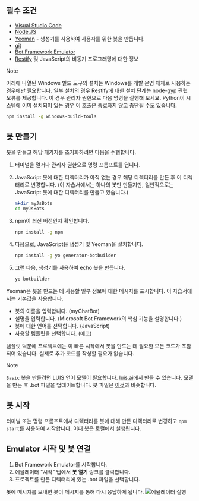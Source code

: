 ## <a name="prerequisites"></a>필수 조건

- [Visual Studio Code](https://www.visualstudio.com/downloads)
- [Node.JS](https://nodejs.org/)
- [Yeoman](http://yeoman.io/) - 생성기를 사용하여 사용자를 위한 봇을 만듭니다.
- [git](https://git-scm.com/)
- [Bot Framework Emulator](https://github.com/Microsoft/BotFramework-Emulator)
- [Restify](http://restify.com/) 및 JavaScript의 비동기 프로그래밍에 대한 정보

> [!NOTE]
> 아래에 나열된 Windows 빌드 도구의 설치는 Windows를 개발 운영 체제로 사용하는 경우에만 필요합니다. 일부 설치의 경우 Restify에 대한 설치 단계는 node-gyp 관련 오류를 제공합니다.
> 이 경우 관리자 권한으로 다음 명령을 실행해 보세요.
> Python이 시스템에 이미 설치되어 있는 경우 이 호출은 종료하지 않고 중단될 수도 있습니다.
> ```bash
> npm install -g windows-build-tools
> ```

## <a name="create-a-bot"></a>봇 만들기

봇을 만들고 해당 패키지를 초기화하려면 다음을 수행합니다.

1. 터미널을 열거나 관리자 권한으로 명령 프롬프트를 엽니다.
1. JavaScript 봇에 대한 디렉터리가 아직 없는 경우 해당 디렉터리를 만든 후 이 디렉터리로 변경합니다. (이 자습서에서는 하나의 봇만 만들지만, 일반적으로는 JavaScript 봇에 대한 디렉터리를 만들고 있습니다.)

   ```bash
   mkdir myJsBots
   cd myJsBots
   ```

1. npm이 최신 버전인지 확인합니다.

   ```bash
   npm install -g npm
   ```

1. 다음으로, JavaScript용 생성기 및 Yeoman을 설치합니다.

   ```bash
   npm install -g yo generator-botbuilder
   ```

1. 그런 다음, 생성기를 사용하여 echo 봇을 만듭니다.

   ```bash
   yo botbuilder
   ```

Yeoman은 봇을 만드는 데 사용할 일부 정보에 대한 메시지를 표시합니다. 이 자습서에서는 기본값을 사용합니다.

- 봇의 이름을 입력합니다. (myChatBot)
- 설명을 입력합니다. (Microsoft Bot Framework의 핵심 기능을 설명합니다.)
- 봇에 대한 언어를 선택합니다. (JavaScript)
- 사용할 템플릿을 선택합니다. (에코)

템플릿 덕분에 프로젝트에는 이 빠른 시작에서 봇을 만드는 데 필요한 모든 코드가 포함되어 있습니다. 실제로 추가 코드를 작성할 필요가 없습니다.

> [!NOTE]
> `Basic` 봇을 만들려면 LUIS 언어 모델이 필요합니다. [luis.ai](https://www.luis.ai)에서 만들 수 있습니다. 모델을 만든 후 .bot 파일을 업데이트합니다. 봇 파일은 [이것](../v4sdk/bot-builder-service-file.md)과 비슷합니다.

## <a name="start-your-bot"></a>봇 시작

터미널 또는 명령 프롬프트에서 디렉터리를 봇에 대해 만든 디렉터리로 변경하고 `npm start`를 사용하여 시작합니다. 이때 봇은 로컬에서 실행됩니다.

## <a name="start-the-emulator-and-connect-your-bot"></a>Emulator 시작 및 봇 연결

1. Bot Framework Emulator를 시작합니다.
2. 에뮬레이터 "시작" 탭에서 **봇 열기** 링크를 클릭합니다.
3. 프로젝트를 만든 디렉터리에 있는 .bot 파일을 선택합니다.

봇에 메시지를 보내면 봇이 메시지를 통해 다시 응답하게 됩니다.
![에뮬레이터 실행](../media/emulator-v4/js-quickstart.png)
